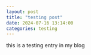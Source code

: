 ```yaml
---
layout: post
title: "testing post"
date: 2024-07-16 13:14:00
categories: testing
---
```


this is a testing entry in my blog
